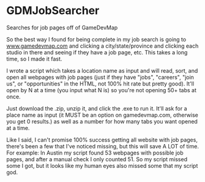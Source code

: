 # GDMJobSearcher
Searches for job pages off of GameDevMap


So the best way I found for being complete in my job search is going to www.gamedevmap.com and clicking a city/state/province and clicking each studio in there and seeing if they have a job page, etc. This takes a long time, so I made it fast.

I wrote a script which takes a location name as input and will read, sort, and open all webpages with job pages (just if they have "jobs", "careers", "join us", or "opportunities" in the HTML, not 100% hit rate but pretty good). It'll open by N at a time (you input what N is) so you're not opening 50+ tabs at once.

Just download the .zip, unzip it, and click the .exe to run it. It'll ask for a place name as input (it MUST be an option on gamedevmap.com, otherwise you get 0 results.) as well as a number for how many tabs you want opened at a time.

Like I said, I can't promise 100% success getting all website with job pages, there's been a few that I've noticed missing, but this will save A LOT of time.
For example: In Austin my script found 53 webpages with possible job pages, and after a manual check I only counted 51. So my script missed some I got, but it looks like my human eyes also missed some that my script god.
